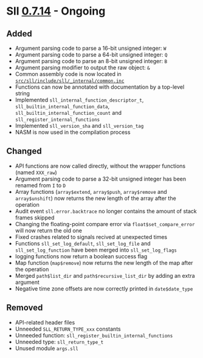 # Sll [0.7.14] - Ongoing

## Added

- Argument parsing code to parse a 16-bit unsigned integer: `W`
- Argument parsing code to parse a 64-bit unsigned integer: `Q`
- Argument parsing code to parse an 8-bit unsigned integer: `B`
- Argument parsing modifier to output the raw object: `&`
- Common assembly code is now located in [`src/sll/include/sll/_internal/common.inc`][0.7.14/src/sll/include/sll/_internal/common.inc]
- Functions can now be annotated with documentation by a top-level string
- Implemented `sll_internal_function_descriptor_t`, `sll_builtin_internal_function_data`, `sll_builtin_internal_function_count` and `sll_register_internal_functions`
- Implemented `sll_version_sha` and `sll_version_tag`
- NASM is now used in the compilation process

## Changed

- API functions are now called directly, without the wrapper functions (named `XXX_raw`)
- Argument parsing code to parse a 32-bit unsigned integer has been renamed from `I` to `D`
- Array functions (`array$extend`, `array$push`, `array$remove` and `array$unshift`) now returns the new length of the array after the operation
- Audit event `sll.error.backtrace` no longer contains the amount of stack frames skipped
- Changing the floating-point compare error via `float$set_compare_error` will now return the old one
- Fixed crashes related to signals recived at unexpected times
- Functions `sll_set_log_default`, `sll_set_log_file` and `sll_set_log_function` have been merged into `sll_set_log_flags`
- logging functions now return a boolean success flag
- Map function (`map$remove`) now returns the new length of the map after the operation
- Merged `path$list_dir` and `path$recursive_list_dir` by adding an extra argument
- Negative time zone offsets are now correctly printed in `date$date_type`

## Removed

- API-related header files
- Unneeded `SLL_RETURN_TYPE_xxx` constants
- Unneeded function: `sll_register_builtin_internal_functions`
- Unneeded type: `sll_return_type_t`
- Unused module `args.sll`

[0.7.14]: https://github.com/sl-lang/sll/compare/sll-v0.7.13...main
[0.7.14/src/sll/include/sll/_internal/common.inc]: https://github.com/sl-lang/sll/blob/main/src/sll/include/sll/_internal/common.inc
